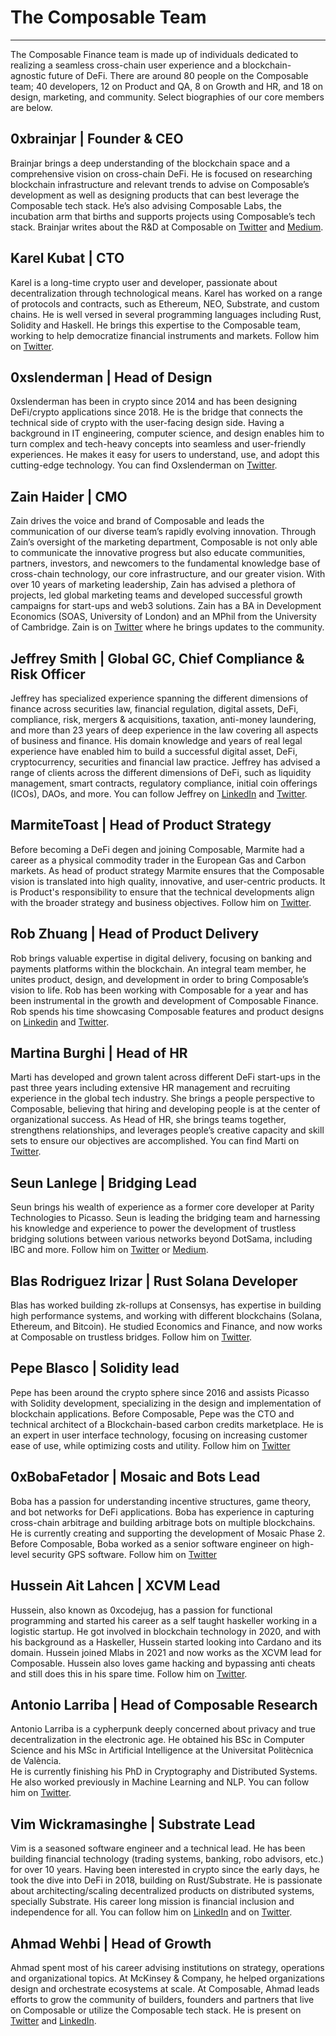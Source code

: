 # The Composable Team

---

The Composable Finance team is made up of individuals dedicated to realizing a seamless cross-chain user experience and 
a blockchain-agnostic future of DeFi. There are around 80 people on the Composable team; 40 developers, 12 on Product 
and QA, 8 on Growth and HR, and 18 on design, marketing, and community. Select biographies of our core members are below.

## 0xbrainjar | Founder & CEO

Brainjar brings a deep understanding of the blockchain space and a comprehensive vision on cross-chain DeFi. 
He is focused on researching blockchain infrastructure and relevant trends to advise on Composable’s development as well
as designing products that can best leverage the Composable tech stack.  He’s also advising Composable Labs, 
the incubation arm that births and supports projects using Composable’s tech stack. 
Brainjar writes about the R&D at Composable 
on [Twitter](https://twitter.com/0xbrainjar) and [Medium](https://medium.com/@0xbrainjar).

## Karel Kubat | CTO

Karel is a long-time crypto user and developer, passionate about decentralization through technological means. Karel has 
worked on a range of protocols and contracts, such as Ethereum, NEO, Substrate, and custom chains. He is well versed in 
several programming languages including Rust, Solidity and Haskell. He brings this expertise to the Composable team, 
working to help democratize financial instruments and markets. 
Follow him on [Twitter](https://twitter.com/0xkaiserkarel).

## 0xslenderman | Head of Design

0xslenderman has been in crypto since 2014 and has been designing DeFi/crypto applications since 2018. He is the bridge 
that connects the technical side of crypto with the user-facing design side. Having a background in IT engineering, 
computer science, and design enables him to turn complex and tech-heavy concepts into seamless and user-friendly 
experiences. He makes it easy for users to understand, use, and adopt this cutting-edge technology. 
You can find Oxslenderman on [Twitter](https://twitter.com/0xslenderman).

## Zain Haider | CMO

Zain drives the voice and brand of Composable and leads the communication of our diverse team’s rapidly evolving 
innovation. Through Zain’s oversight of the marketing department, Composable is not only able to communicate the 
innovative progress
but also educate communities, partners, investors, and newcomers to the fundamental knowledge base of cross-chain 
technology, our core infrastructure, and our greater vision. With over 10 years of marketing leadership, 
Zain has advised a plethora of projects, led global marketing teams and developed successful growth campaigns for 
start-ups and web3 solutions. Zain has a BA in Development Economics (SOAS, University of London) and an MPhil from the 
University of Cambridge. Zain is on [Twitter](https://twitter.com/zha_tweets) where he brings updates to the community.

## Jeffrey Smith | Global GC, Chief Compliance & Risk Officer

Jeffrey has specialized experience spanning the different dimensions of finance across securities law, financial 
regulation, digital assets, DeFi, compliance, risk, mergers & acquisitions, taxation, anti-money laundering, and more 
than 23 years of deep experience in the law covering all aspects of business and finance. His domain knowledge and years
of real legal experience have enabled him to build a successful digital asset, DeFi, cryptocurrency, securities and
financial law practice. Jeffrey has advised a range of clients across the different dimensions of DeFi, such as 
liquidity management, smart contracts, regulatory compliance, initial coin offerings (ICOs), DAOs, and more. 
You can follow Jeffrey on 
[LinkedIn](https://www.linkedin.com/in/jeffrey-smith-jd-llm-crcp-iaccp-crm-67623011/) 
and [Twitter](https://twitter.com/JeffreyAPIs).

## MarmiteToast | Head of Product Strategy

Before becoming a DeFi degen and joining Composable, 
Marmite had a career as a physical commodity trader in the European Gas and Carbon markets. 
As head of product strategy Marmite ensures that the Composable vision is translated into high quality, 
innovative, and user-centric products. It is Product's responsibility to ensure that the technical developments align 
with the broader strategy and business objectives. Follow him on [Twitter](https://twitter.com/TLE_dot_com).

## Rob Zhuang | Head of Product Delivery 

Rob brings valuable expertise in digital delivery, focusing on banking and payments platforms within the blockchain. 
An integral team member, he unites product, design, and development in order to bring Composable’s vision to life. 
Rob has been working with Composable for a year and has been instrumental in the growth and development of  Composable 
Finance. Rob spends his time showcasing Composable features and product designs on 
[Linkedin](https://www.linkedin.com/in/robertzhuangpm/?originalSubdomain=uk) and [Twitter](https://twitter.com/GosuRZ).

## Martina Burghi | Head of HR

Marti has developed and grown talent across different DeFi start-ups in the past three years including extensive HR 
management and recruiting experience in the global tech industry. She brings a people perspective to Composable, 
believing that hiring and developing people is at the center of organizational success. As Head of HR, she brings teams 
together, strengthens relationships, and leverages people’s creative capacity and skill sets to ensure our objectives 
are accomplished. You can find Marti on [Twitter](https://twitter.com/martiburghi).

## Seun Lanlege | Bridging Lead 

Seun brings his wealth of experience as a former core developer at Parity Technologies to Picasso. Seun is leading the 
bridging team and harnessing his knowledge and experience to power the development of trustless bridging solutions 
between various networks beyond DotSama, including IBC and more. 
Follow him on [Twitter](https://twitter.com/seunlanlege) or [Medium](https://medium.com/@seunlanlege).

## Blas Rodriguez Irizar | Rust Solana Developer

Blas has worked building zk-rollups at Consensys, has expertise in building high performance systems, and working with 
different blockchains (Solana, Ethereum, and Bitcoin). He studied Economics and Finance, and now works at Composable on 
trustless bridges. Follow him on [Twitter](https://mobile.twitter.com/blasrodri).

## Pepe Blasco | Solidity lead

Pepe has been around the crypto sphere since 2016 and assists Picasso with Solidity development, specializing in the 
design and implementation of blockchain applications. Before Composable, Pepe was the CTO and technical architect of a 
Blockchain-based carbon credits marketplace. He is an expert in user interface technology, focusing on increasing 
customer ease of use, while optimizing costs and utility. 
Follow him on [Twitter](https://mobile.twitter.com/pepeblasco_tech)

## 0xBobaFetador | Mosaic and Bots Lead

Boba has a passion for understanding incentive structures, game theory, and bot networks for DeFi applications. Boba has
experience in capturing cross-chain arbitrage and building arbitrage bots on multiple blockchains. He is currently 
creating and supporting the development of Mosaic Phase 2. Before Composable, Boba worked as a senior software engineer 
on high-level security GPS software. Follow him on [Twitter](https://mobile.twitter.com/Bobafetador/with_replies)

## Hussein Ait Lahcen | XCVM Lead 

Hussein, also known as 0xcodejug, has a passion for functional programming and started his career as a self taught 
haskeller working in a logistic startup. He got involved in blockchain technology in 2020, and with his background as a 
Haskeller, Hussein started looking into Cardano and its domain. Hussein joined Mlabs in 2021 and now works as the XCVM 
lead for Composable. Hussein also loves game hacking and bypassing anti cheats and still does this in his spare time. 
Follow him on [Twitter](https://twitter.com/0xc0dejug).

## Antonio Larriba | Head of Composable Research

Antonio Larriba is a cypherpunk deeply concerned about privacy and true decentralization in the electronic age. He 
obtained his BSc in Computer Science and his MSc in Artificial Intelligence at the Universitat Politècnica de València.  
He is currently finishing his PhD in Cryptography and Distributed Systems. He also worked previously in Machine Learning 
and NLP. You can follow him on [Twitter](https://twitter.com/Cryptoni0x).

## Vim Wickramasinghe | Substrate Lead

Vim is a seasoned software engineer and a technical lead. He has been building financial technology (trading systems, 
banking, robo advisors, etc.) for over 10 years. Having been interested in crypto since the early days, he took the dive
into DeFi in 2018, building on Rust/Substrate. He is passionate about architecting/scaling decentralized products on 
distributed systems, specially Substrate. His career long mission is financial inclusion and independence for all. You 
can follow him on [LinkedIn](https://www.linkedin.com/in/vimukthicom/) and on 
[Twitter](https://twitter.com/rustic_cyborg).

## Ahmad Wehbi | Head of Growth

Ahmad spent most of his career advising institutions on strategy, operations and organizational topics. At McKinsey & 
Company, he helped organizations design and orchestrate ecosystems at scale. At Composable, Ahmad leads efforts to grow
the community of builders, founders and partners that live on Composable or utilize the Composable tech stack. He is 
present on [Twitter](https://twitter.com/wehbix) and [LinkedIn](https://www.linkedin.com/in/ahmad-wehbi-184813134/). 
